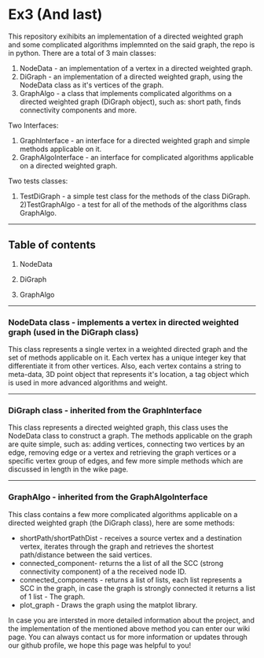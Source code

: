 # Ex3 (And last)
This repository exihibits an implementation of a directed weighted graph and some complicated algorithms implemnted on the said graph, the repo is in python.
There are a total of 3 main classes: 
1) NodeData - an implementation of a vertex in a directed weighted graph.
2) DiGraph - an implementation of a directed weighted graph, using the NodeData class as it's vertices of the graph.
3) GraphAlgo - a class that implements complicated algorithms on a directed weighted graph (DiGraph object), such as: short path, finds connectivity components and more.

Two Interfaces:
1) GraphInterface - an interface for a directed weighted graph and simple methods applicable on it.
2) GraphAlgoInterface - an interface for complicated algorithms applicable on a directed weighted graph.

Two tests classes:
1) TestDiGraph - a simple test class for the methods of the class DiGraph.
2)TestGraphAlgo - a test for all of the methods of the algorithms class GraphAlgo.
---------------------------------------------------------------------------------------------------------------------------------------------------------------------------------
## Table of contents

1) NodeData  

2) DiGraph

3) GraphAlgo
---------------------------------------------------------------------------------------------------------------------------------------------------------------------------------
### NodeData class - implements a vertex in directed weighted graph (used in the DiGraph class)
This class represents a single vertex in a weighted directed graph and the set of methods applicable on it. Each vertex has a unique integer key 
that differentiate it from other vertices. Also, each vertex contains a string to meta-data, 3D point object that represents it's location, a tag
object which is used in more advanced algorithms and weight.

---------------------------------------------------------------------------------------------------------------------------------------------------------------------------------


### DiGraph class - inherited from the GraphInterface
This class represents a directed weighted graph, this class uses the NodeData class to construct a graph. The methods applicable on the graph
are quite simple, such as: adding vertices, connecting two vertices by an edge, removing edge or a vertex and retrieving the graph vertices or a specific vertex 
group of edges, and few more simple methods which are discussed in length in the wike page.

---------------------------------------------------------------------------------------------------------------------------------------------------------------------------------

### GraphAlgo - inherited from the GraphAlgoInterface
This class contains a few more complicated algorithms applicable on a directed weighted graph (the DiGraph class), here are some methods:
- shortPath/shortPathDist - receives a source vertex and a destination vertex, iterates through the graph and retrieves the shortest path/distance between
the said vertices.
- connected_component-  returns the a list of all the SCC (strong connectivity component) of a the received node ID. 
- connected_components - returns a list of lists, each list represents a SCC in the graph, in case the graph is strongly connected it returns a list of 1 list - The graph.
- plot_graph - Draws the graph using the matplot library.

In case you are intersted in more detailed information about the project, and the implementation of the mentioned above method you can enter our wiki page.
You can always contact us for more information or updates through our github profile, we hope this page was helpful to you!

